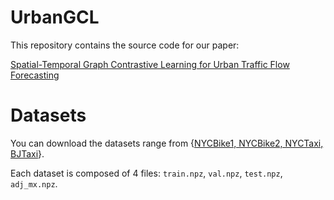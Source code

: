 # UrbanGCL

This repository contains the source code for our paper:

[Spatial-Temporal Graph Contrastive Learning for Urban Traffic Flow Forecasting](https://d197for5662m48.cloudfront.net/documents/publicationstatus/180566/preprint_pdf/79a4352c942beb1d0dc174ad2eae8e2a.pdf)


# Datasets
You can download the datasets range from {[NYCBike1, NYCBike2, NYCTaxi, BJTaxi](https://github.com/Echo-Ji/ST-SSL_Dataset)}. 

Each dataset is composed of 4 files: `train.npz`, `val.npz`, `test.npz`, `adj_mx.npz`.
